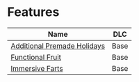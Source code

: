 # Features

| Name                                                                                            | DLC  |
| ----------------------------------------------------------------------------------------------- | ---- |
| [Additional Premade Holidays](http://modthesims.info/d/629782/additional-premade-holidays.html) | Base |
| [Functional Fruit](http://modthesims.info/d/642688/functional-fruit-bowls.html)                 | Base |
| [Immersive Farts](https://modthesims.info/d/654339)                                             | Base |